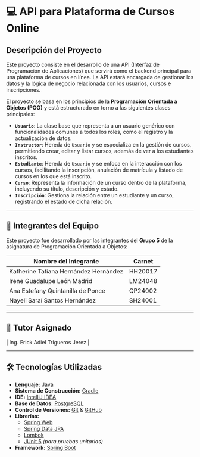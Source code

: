 # 💻 API para Plataforma de Cursos Online

## Descripción del Proyecto

Este proyecto consiste en el desarrollo de una API (Interfaz de Programación de Aplicaciones) que servirá como el backend
principal para una plataforma de cursos en línea. La API estará encargada de gestionar los datos y la lógica
de negocio relacionada con los usuarios, cursos e inscripciones.

El proyecto se basa en los principios de la **Programación Orientada a Objetos (POO)** y está estructurado en
torno a las siguientes clases principales:

* **`Usuario`**: La clase base que representa a un usuario genérico con funcionalidades comunes a todos los
  roles, como el registro y la actualización de datos.
* **`Instructor`**: Hereda de `Usuario` y se especializa en la gestión de cursos, permitiendo crear, editar y
  listar cursos, además de ver a los estudiantes inscritos.
* **`Estudiante`**: Hereda de `Usuario` y se enfoca en la interacción con los cursos, facilitando la inscripción,
  anulación de matrícula y listado de cursos en los que está inscrito.
* **`Curso`**: Representa la información de un curso dentro de la plataforma, incluyendo su título, descripción
  y estado.
* **`Inscripción`**: Gestiona la relación entre un estudiante y un curso, registrando el estado de dicha relación.

---

## 👥 Integrantes del Equipo

Este proyecto fue desarrollado por las integrantes del **Grupo 5** de la asignatura de Programación Orientada a Objetos:

| Nombre del Integrante                 | Carnet  |
|---------------------------------------|---------|
| Katherine Tatiana Hernández Hernández | HH20017 |
| Irene Guadalupe León Madrid           | LM24048 |
| Ana Estefany Quintanilla de Ponce     | QP24002 |
| Nayeli Saraí Santos Hernández         | SH24001 |

---

## 👥 Tutor Asignado

| Ing. Erick Adiel Trigueros Jerez | 

---

## 🛠️ Tecnologías Utilizadas

* **Lenguaje:** [Java](https://www.oracle.com/java/)
* **Sistema de Construcción:** [Gradle](https://gradle.org/)
* **IDE:** [IntelliJ IDEA](https://www.jetbrains.com/idea/)
* **Base de Datos:** [PostgreSQL](https://www.postgresql.org/)
* **Control de Versiones:** [Git](https://git-scm.com/) & [GitHub](https://github.com/)
* **Librerías:**
  * [Spring Web](https://spring.io/projects/spring-framework)
  * [Spring Data JPA](https://spring.io/projects/spring-data-jpa)
  * [Lombok](https://projectlombok.org/)
  * [JUnit 5](https://junit.org/junit5/) *(para pruebas unitarias)*
* **Framework:** [Spring Boot](https://spring.io/projects/spring-boot)

